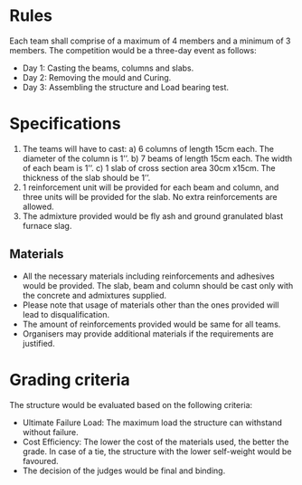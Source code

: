 <!-- TITLE: Beam It -->
<!-- SUBTITLE: Dream big, but start small -->

# Rules
Each team shall comprise of a maximum of 4 members and a minimum of 3 members. The competition would be a three-day event as follows:

* Day 1: Casting the beams, columns and slabs.
* Day 2: Removing the mould and Curing.
* Day 3: Assembling the structure and Load bearing test.

# Specifications
1. The teams will have to cast: a) 6 columns of length 15cm each. The diameter of the column is 1’’. b) 7 beams of length 15cm each. The width of each beam is 1’’. c) 1 slab of cross section area 30cm x15cm. The thickness of the slab should be 1’’.
2. 1 reinforcement unit will be provided for each beam and column, and three units will be provided for the slab. No extra reinforcements are allowed.
3. The admixture provided would be fly ash and ground granulated blast furnace slag.

## Materials
* All the necessary materials including reinforcements and adhesives would be provided. The slab, beam and column should be cast only with the concrete and admixtures supplied.
* Please note that usage of materials other than the ones provided will lead to disqualification.
* The amount of reinforcements provided would be same for all teams.
* Organisers may provide additional materials if the requirements are justified.

# Grading criteria
The structure would be evaluated based on the following criteria:

* Ultimate Failure Load: The maximum load the structure can withstand without failure.
* Cost Efficiency: The lower the cost of the materials used, the better the grade. In case of a tie, the structure with the lower self-weight would be favoured.
* The decision of the judges would be final and binding.